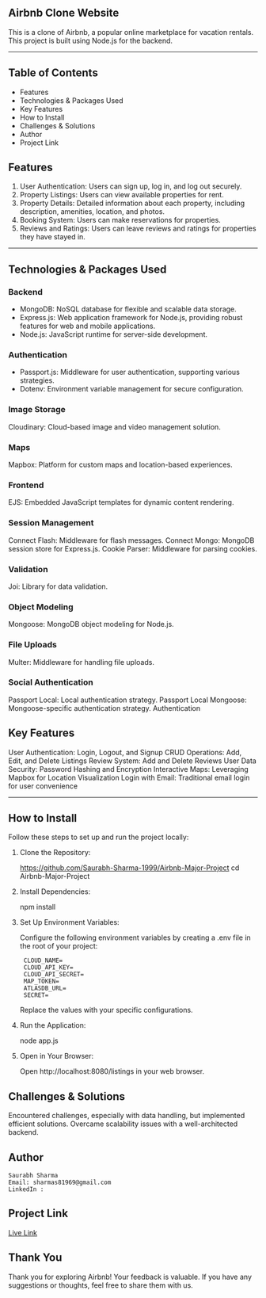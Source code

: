 ## Airbnb Clone Website
This is a clone of Airbnb, a popular online marketplace for vacation rentals. This project is built using Node.js for the backend.
<hr>

## Table of Contents

<ul>
   <li>Features</li>
   <li> Technologies & Packages Used</li>
   <li>Key Features</li>
   <li>How to Install</li>
   <li> Challenges & Solutions</li>
   <li>Author</li>
   <li>Project Link</li>

</ul>

## Features
1. User Authentication: Users can sign up, log in, and log out securely.
2. Property Listings: Users can view available properties for rent.
3. Property Details: Detailed information about each property, including description, amenities, location, and photos.
4. Booking System: Users can make reservations for properties.
5. Reviews and Ratings: Users can leave reviews and ratings for properties they have stayed in.
<hr>

## Technologies & Packages Used

### Backend

<ul>
   <li>MongoDB: NoSQL database for flexible and scalable data storage.</li>
   <li> Express.js: Web application framework for Node.js, providing robust features for web and mobile applications.</li>
   <li>Node.js: JavaScript runtime for server-side development.</li>
   
</ul>


### Authentication

 
<ul>
   <li>Passport.js: Middleware for user authentication, supporting various strategies.</li>
   <li> Dotenv: Environment variable management for secure configuration.</li>  
</ul>
 

### Image Storage

 Cloudinary: Cloud-based image and video management solution.

### Maps

Mapbox: Platform for custom maps and location-based experiences.

### Frontend

EJS: Embedded JavaScript templates for dynamic content rendering.

### Session Management

Connect Flash: Middleware for flash messages.
Connect Mongo: MongoDB session store for Express.js.
Cookie Parser: Middleware for parsing cookies.

### Validation
Joi: Library for data validation.

### Object Modeling
Mongoose: MongoDB object modeling for Node.js.

### File Uploads
Multer: Middleware for handling file uploads.

### Social Authentication
Passport Local: Local authentication strategy.
Passport Local Mongoose: Mongoose-specific authentication strategy. Authentication

## Key Features

User Authentication: Login, Logout, and Signup
CRUD Operations: Add, Edit, and Delete Listings
Review System: Add and Delete Reviews
User Data Security: Password Hashing and Encryption
Interactive Maps: Leveraging Mapbox for Location Visualization
Login with Email: Traditional email login for user convenience
<hr>


## How to Install

Follow these steps to set up and run the project locally:
 
 1. Clone the Repository:

    https://github.com/Saurabh-Sharma-1999/Airbnb-Major-Project
    cd Airbnb-Major-Project

2. Install Dependencies:

     npm install

3. Set Up Environment Variables:

    Configure the following environment variables by creating a .env file in the root of your project:

        CLOUD_NAME=
        CLOUD_API_KEY=
        CLOUD_API_SECRET=
        MAP_TOKEN=
        ATLASDB_URL=
        SECRET=

    Replace the values with your specific configurations.

4. Run the Application:

    node app.js

5. Open in Your Browser:

    Open http://localhost:8080/listings in your web browser.

## Challenges & Solutions

   Encountered challenges, especially with data handling, but implemented efficient solutions. Overcame scalability issues with a well-architected backend.

## Author
    Saurabh Sharma
    Email: sharmas81969@gmail.com
    LinkedIn :

## Project Link

<a href="https://airbnb-major-project-sbjr.onrender.com/">Live Link</a>

## Thank You

Thank you for exploring Airbnb! Your feedback is valuable. If you have any suggestions or thoughts, feel free to share them with us. 
